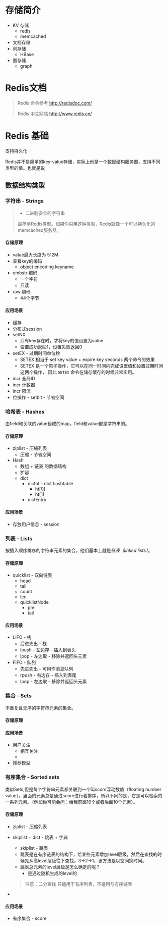 # 存储简介

- KV 存储 
  - redis
  - memcached
- 文档存储
- 列存储
  - HBase
- 图存储
  - graph 

# Redis文档
> Redis 命令参考 http://redisdoc.com/
>
> Redis 中文网站 http://www.redis.cn/


# Redis 基础

支持持久化

Redis并不是简单的key-value存储，实际上他是一个数据结构服务器，支持不同类型的值。也就是说

## 数据结构类型

### 字符串 - Strings

> - 二进制安全的字符串
>
> 最简单Redis类型。如果你只用这种类型，Redis就像一个可以持久化的memcached服务器。

#### 存储原理

- value最大长度为 512M
- 查看key的编码
  - object encoding keyname
- embstr 编码
  - 一个字符
  - 只读
- raw 编码
  - 44个字节

#### 应用场景

- 缓存
- 分布式session
- setNX
  - 只有key存在时，才将key的值设置为value
  - 设置成功返回1，设置失败返回0
- setEX - 过期时间单位秒
  - SETEX 相当于 set key value + expire key seconds 两个命令的效果
  - SETEX 是一个原子操作，它可以在同一时间内完成设置值和设置过期时间这两个操作， 因此 `SETEX` 命令在储存缓存的时候非常实用。
- incr 全局ID
- incr 计数器
- incr 限流
- 位操作 - setbit - 节省空间



### 哈希表 - Hashes

由field和关联的value组成的map。field和value都是字符串的。

#### 存储原理

- ziplist - 压缩列表
  - 压缩 - 节省空间
- Hash
  - 数组 + 链表 的数据结构
  - 扩容
  - dict
    - dictht - dict hashtable
      - ht[0]
      - ht[1]
    - dictEntry

#### 应用场景

- 存放用户信息 - session



### 列表 - Lists

按插入顺序排序的字符串元素的集合。他们基本上就是*链表（linked lists）*。

#### 存储原理

- quicklist - 双向链表
  - head
  - tail
  - count
  - len
  - quicklistNode
    - pre
    - tail

#### 应用场景

- LIFO - 栈
  - 后进先出 - 栈
  - lpush - 左边存 - 插入到表头
  - lpop - 左边取 - 移除并返回头元素
- FIFO - 队列
  - 先进先出 - 可用作消息队列
  - rpush - 右边存 - 插入到表尾
  - lpop - 左边取 - 移除并返回头元素

### 集合 - Sets

不重复且无序的字符串元素的集合。

#### 存储原理

#### 应用场景

- 用户关注
  - 相互关注
  - 
- 推荐模型

### 有序集合 - Sorted sets

类似Sets,但是每个字符串元素都关联到一个叫*score*浮动数值（floating number value）。里面的元素总是通过score进行着排序，所以不同的是，它是可以检索的一系列元素。（例如你可能会问：给我前面10个或者后面10个元素）。

#### 存储原理

- ziplist - 压缩列表

- skiplist + dict - 跳表 + 字典

  - skiplist - 跳表
  - 跳表是在有序链表的结构下，给某些元素增加level层级，然后在查找的时候先从高level层级往下查找，3->2->1，该方法是以空间换时间。
  - 跳表总元素的level层级是怎么确定的呢？
    - 是通过随机生成的level的

  > 注意：二分查找 只适用于有序列表，不适用与有序链表

- 

#### 应用场景

- 有序集合 - score